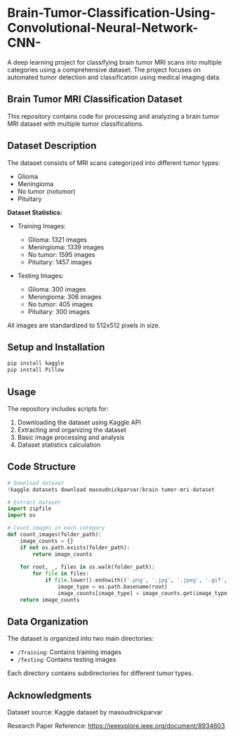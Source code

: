 # Brain-Tumor-Classification-Using-Convolutional-Neural-Network-CNN-
A deep learning project for classifying brain tumor MRI scans into multiple categories using a comprehensive dataset. The project focuses on automated tumor detection and classification using medical imaging data.


## Brain Tumor MRI Classification Dataset

This repository contains code for processing and analyzing a brain tumor MRI dataset with multiple tumor classifications.

## Dataset Description

The dataset consists of MRI scans categorized into different tumor types:
- Glioma
- Meningioma
- No tumor (notumor)
- Pituitary

**Dataset Statistics:**
- Training Images:
  - Glioma: 1321 images
  - Meningioma: 1339 images
  - No tumor: 1595 images
  - Pituitary: 1457 images

- Testing Images:
  - Glioma: 300 images
  - Meningioma: 306 images
  - No tumor: 405 images
  - Pituitary: 300 images

All images are standardized to 512x512 pixels in size.

## Setup and Installation

```bash
pip install kaggle
pip install Pillow
```

## Usage

The repository includes scripts for:
1. Downloading the dataset using Kaggle API
2. Extracting and organizing the dataset
3. Basic image processing and analysis
4. Dataset statistics calculation

## Code Structure

```python
# Download dataset
!kaggle datasets download masoudnickparvar/brain-tumor-mri-dataset

# Extract dataset
import zipfile
import os

# Count images in each category
def count_images(folder_path):
    image_counts = {}
    if not os.path.exists(folder_path):
        return image_counts
    
    for root, _, files in os.walk(folder_path):
        for file in files:
            if file.lower().endswith(('.png', '.jpg', '.jpeg', '.gif', '.bmp')):
                image_type = os.path.basename(root)
                image_counts[image_type] = image_counts.get(image_type, 0) + 1
    return image_counts
```

## Data Organization

The dataset is organized into two main directories:
- `/Training`: Contains training images
- `/Testing`: Contains testing images

Each directory contains subdirectories for different tumor types.


## Acknowledgments

Dataset source: Kaggle dataset by masoudnickparvar

Research Paper Reference: https://ieeexplore.ieee.org/document/8934603

